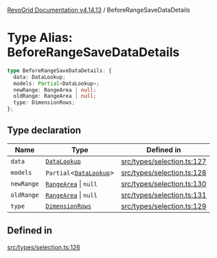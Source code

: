 [RevoGrid Documentation v4.14.13](README.md) / BeforeRangeSaveDataDetails

# Type Alias: BeforeRangeSaveDataDetails

```ts
type BeforeRangeSaveDataDetails: {
  data: DataLookup;
  models: Partial<DataLookup>;
  newRange: RangeArea | null;
  oldRange: RangeArea | null;
  type: DimensionRows;
};
```

## Type declaration

| Name | Type | Defined in |
| ------ | ------ | ------ |
| `data` | [`DataLookup`](TypeAlias.DataLookup.md) | [src/types/selection.ts:127](https://github.com/revolist/revogrid/blob/4eff1607ca8ee7d75f31750c713182488767268a/src/types/selection.ts#L127) |
| `models` | `Partial`\<[`DataLookup`](TypeAlias.DataLookup.md)\> | [src/types/selection.ts:128](https://github.com/revolist/revogrid/blob/4eff1607ca8ee7d75f31750c713182488767268a/src/types/selection.ts#L128) |
| `newRange` | [`RangeArea`](TypeAlias.RangeArea.md) \| `null` | [src/types/selection.ts:130](https://github.com/revolist/revogrid/blob/4eff1607ca8ee7d75f31750c713182488767268a/src/types/selection.ts#L130) |
| `oldRange` | [`RangeArea`](TypeAlias.RangeArea.md) \| `null` | [src/types/selection.ts:131](https://github.com/revolist/revogrid/blob/4eff1607ca8ee7d75f31750c713182488767268a/src/types/selection.ts#L131) |
| `type` | [`DimensionRows`](TypeAlias.DimensionRows.md) | [src/types/selection.ts:129](https://github.com/revolist/revogrid/blob/4eff1607ca8ee7d75f31750c713182488767268a/src/types/selection.ts#L129) |

## Defined in

[src/types/selection.ts:126](https://github.com/revolist/revogrid/blob/4eff1607ca8ee7d75f31750c713182488767268a/src/types/selection.ts#L126)
